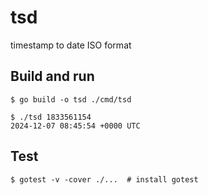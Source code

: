 # tsd
timestamp to date ISO format

## Build and run
```
$ go build -o tsd ./cmd/tsd

$ ./tsd 1833561154
2024-12-07 08:45:54 +0000 UTC
```

## Test
```
$ gotest -v -cover ./...  # install gotest
```

